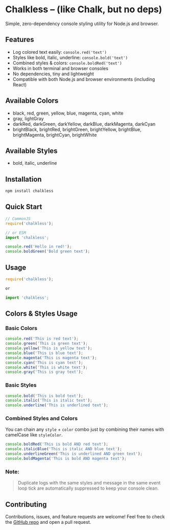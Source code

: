 # Chalkless – (like Chalk, but no deps)

Simple, zero-dependency console styling utility for Node.js and browser.




## Features

- Log colored text easily: `console.red('text')`
- Styles like bold, italic, underline: `console.bold('text')`
- Combined styles & colors: `console.boldRed('text')`
- Works in both terminal and browser consoles
- No dependencies, tiny and lightweight
- Compatible with both Node.js and browser environments (including     React)

## Available Colors

- black, red, green, yellow, blue, magenta, cyan, white
- gray, lightGray
- darkRed, darkGreen, darkYellow, darkBlue, darkMagenta, darkCyan
- brightBlack, brightRed, brightGreen, brightYellow, brightBlue, brightMagenta, brightCyan, brightWhite


## Available Styles

- bold, italic, underline


##  Installation
```bash
npm install chalkless 
```

## Quick Start

```js
// CommonJS
require('chalkless');

// or ESM
import 'chalkless';

console.red('Hello in red!');
console.boldGreen('Bold green text');

```

## Usage

```js
require('chalkless'); 

or

import 'chalkless';  

```

## Colors & Styles Usage

### Basic Colors

```js
console.red('This is red text');
console.green('This is green text');
console.yellow('This is yellow text');
console.blue('This is blue text');
console.magenta('This is magenta text');
console.cyan('This is cyan text');
console.white('This is white text');
console.gray('This is gray text'); 
```
### Basic Styles

```js
console.bold('This is bold text');
console.italic('This is italic text');
console.underline('This is underlined text');
```

### Combined Styles and Colors
You can chain any `style` + `color` combo just by combining their names with camelCase like `styleColor`.
```js
console.boldRed('This is bold AND red text');
console.italicBlue('This is italic AND blue text');
console.underlineGreen('This is underlined AND green text');
console.boldMagenta('This is bold AND magenta text');
```
### Note:
 > Duplicate logs with the same styles and message in the same event loop tick are automatically suppressed to keep your console clean.

 ## Contributing

Contributions, issues, and feature requests are welcome! Feel free to check the [GitHub repo](https://github.com/sahilbakoru/chalkless) and open a pull request.
